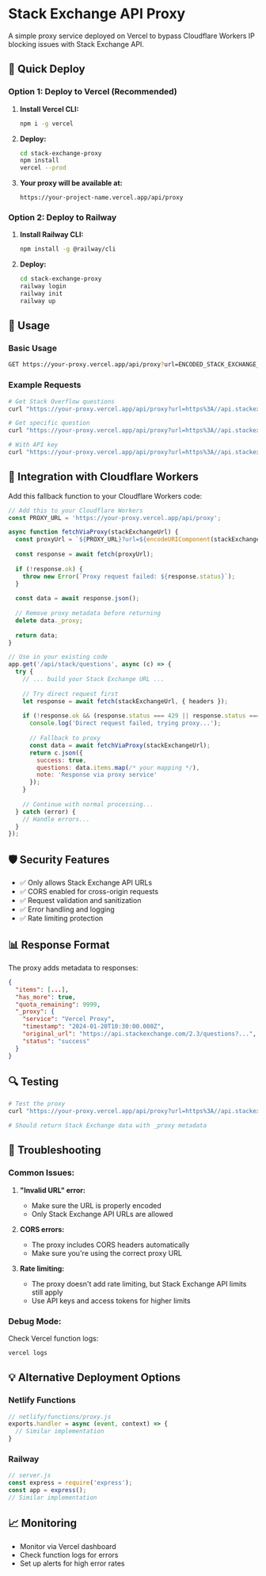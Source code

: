 # Stack Exchange API Proxy

A simple proxy service deployed on Vercel to bypass Cloudflare Workers IP blocking issues with Stack Exchange API.

## 🚀 Quick Deploy

### Option 1: Deploy to Vercel (Recommended)

1. **Install Vercel CLI:**
   ```bash
   npm i -g vercel
   ```

2. **Deploy:**
   ```bash
   cd stack-exchange-proxy
   npm install
   vercel --prod
   ```

3. **Your proxy will be available at:**
   ```
   https://your-project-name.vercel.app/api/proxy
   ```

### Option 2: Deploy to Railway

1. **Install Railway CLI:**
   ```bash
   npm install -g @railway/cli
   ```

2. **Deploy:**
   ```bash
   cd stack-exchange-proxy
   railway login
   railway init
   railway up
   ```

## 📖 Usage

### Basic Usage
```bash
GET https://your-proxy.vercel.app/api/proxy?url=ENCODED_STACK_EXCHANGE_URL
```

### Example Requests
```bash
# Get Stack Overflow questions
curl "https://your-proxy.vercel.app/api/proxy?url=https%3A//api.stackexchange.com/2.3/questions%3Fsite%3Dstackoverflow%26pagesize%3D10"

# Get specific question
curl "https://your-proxy.vercel.app/api/proxy?url=https%3A//api.stackexchange.com/2.3/questions/123456%3Fsite%3Dstackoverflow"

# With API key
curl "https://your-proxy.vercel.app/api/proxy?url=https%3A//api.stackexchange.com/2.3/questions%3Fsite%3Dstackoverflow%26key%3DYOUR_API_KEY"
```

## 🔧 Integration with Cloudflare Workers

Add this fallback function to your Cloudflare Workers code:

```javascript
// Add this to your Cloudflare Workers
const PROXY_URL = 'https://your-proxy.vercel.app/api/proxy';

async function fetchViaProxy(stackExchangeUrl) {
  const proxyUrl = `${PROXY_URL}?url=${encodeURIComponent(stackExchangeUrl)}`;
  
  const response = await fetch(proxyUrl);
  
  if (!response.ok) {
    throw new Error(`Proxy request failed: ${response.status}`);
  }
  
  const data = await response.json();
  
  // Remove proxy metadata before returning
  delete data._proxy;
  
  return data;
}

// Use in your existing code
app.get('/api/stack/questions', async (c) => {
  try {
    // ... build your Stack Exchange URL ...
    
    // Try direct request first
    let response = await fetch(stackExchangeUrl, { headers });
    
    if (!response.ok && (response.status === 429 || response.status === 403)) {
      console.log('Direct request failed, trying proxy...');
      
      // Fallback to proxy
      const data = await fetchViaProxy(stackExchangeUrl);
      return c.json({
        success: true,
        questions: data.items.map(/* your mapping */),
        note: 'Response via proxy service'
      });
    }
    
    // Continue with normal processing...
  } catch (error) {
    // Handle errors...
  }
});
```

## 🛡️ Security Features

- ✅ Only allows Stack Exchange API URLs
- ✅ CORS enabled for cross-origin requests
- ✅ Request validation and sanitization
- ✅ Error handling and logging
- ✅ Rate limiting protection

## 📊 Response Format

The proxy adds metadata to responses:

```json
{
  "items": [...],
  "has_more": true,
  "quota_remaining": 9999,
  "_proxy": {
    "service": "Vercel Proxy",
    "timestamp": "2024-01-20T10:30:00.000Z",
    "original_url": "https://api.stackexchange.com/2.3/questions?...",
    "status": "success"
  }
}
```

## 🔍 Testing

```bash
# Test the proxy
curl "https://your-proxy.vercel.app/api/proxy?url=https%3A//api.stackexchange.com/2.3/questions%3Fsite%3Dstackoverflow%26pagesize%3D1"

# Should return Stack Exchange data with _proxy metadata
```

## 🚨 Troubleshooting

### Common Issues:

1. **"Invalid URL" error:**
   - Make sure the URL is properly encoded
   - Only Stack Exchange API URLs are allowed

2. **CORS errors:**
   - The proxy includes CORS headers automatically
   - Make sure you're using the correct proxy URL

3. **Rate limiting:**
   - The proxy doesn't add rate limiting, but Stack Exchange API limits still apply
   - Use API keys and access tokens for higher limits

### Debug Mode:
Check Vercel function logs:
```bash
vercel logs
```

## 💡 Alternative Deployment Options

### Netlify Functions
```javascript
// netlify/functions/proxy.js
exports.handler = async (event, context) => {
  // Similar implementation
}
```

### Railway
```javascript
// server.js
const express = require('express');
const app = express();
// Similar implementation
```

## 📈 Monitoring

- Monitor via Vercel dashboard
- Check function logs for errors
- Set up alerts for high error rates